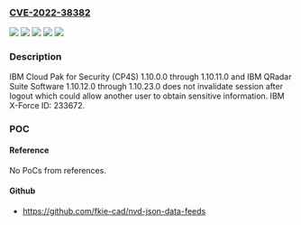 ### [CVE-2022-38382](https://cve.mitre.org/cgi-bin/cvename.cgi?name=CVE-2022-38382)
![](https://img.shields.io/static/v1?label=Product&message=Cloud%20Pak%20for%20Security&color=blue)
![](https://img.shields.io/static/v1?label=Product&message=QRadar%20Suite%20Software&color=blue)
![](https://img.shields.io/static/v1?label=Version&message=1.10.0.0%3C%3D%201.10.11.0%20&color=brighgreen)
![](https://img.shields.io/static/v1?label=Version&message=1.10.12.0%3C%3D%201.10.23.0%20&color=brighgreen)
![](https://img.shields.io/static/v1?label=Vulnerability&message=CWE-613%20Insufficient%20Session%20Expiration&color=brighgreen)

### Description

IBM Cloud Pak for Security (CP4S) 1.10.0.0 through 1.10.11.0 and IBM QRadar Suite Software 1.10.12.0 through 1.10.23.0 does not invalidate session after logout which could allow another user to obtain sensitive information.  IBM X-Force ID:  233672.

### POC

#### Reference
No PoCs from references.

#### Github
- https://github.com/fkie-cad/nvd-json-data-feeds

